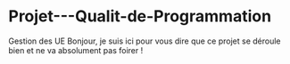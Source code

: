 # Projet---Qualit-de-Programmation
Gestion des UE
  Bonjour, je suis ici pour vous dire que ce projet se déroule bien et ne va absolument pas foirer !
